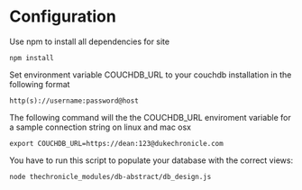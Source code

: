 # Configuration #

Use npm to install all dependencies for site
	
	npm install

Set environment variable COUCHDB_URL to your couchdb installation in the following format
	
	http(s)://username:password@host

The following command will the the COUCHDB_URL enviroment variable for a sample connection string on linux and mac osx
	
	export COUCHDB_URL=https://dean:123@dukechronicle.com

You have to run this script to populate your database with the correct views:

	node thechronicle_modules/db-abstract/db_design.js

